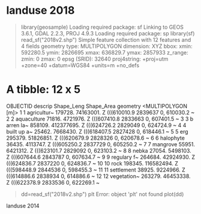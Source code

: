 # landuse 2018
> library(geosample)
Loading required package: sf
Linking to GEOS 3.6.1, GDAL 2.2.3, PROJ 4.9.3
Loading required package: sp
> library(sf)
> read_sf("2018v2.shp")
Simple feature collection with 12 features and 4 fields
geometry type:  MULTIPOLYGON
dimension:      XYZ
bbox:           xmin: 592280.5 ymin: 2826695 xmax: 636829.7 ymax: 2857933
z_range:        zmin: 0 zmax: 0
epsg (SRID):    32640
proj4string:    +proj=utm +zone=40 +datum=WGS84 +units=m +no_defs
# A tibble: 12 x 5
   OBJECTID descrip     Shape_Leng Shape_Area                            geometry
      <dbl> <chr>            <dbl>      <dbl>                  <MULTIPOLYGON [m]>
 1        1 agricultur~    179728.  74163001. Z (((610010.9 2839637 0, 610030.2 ~
 2        2 aquaculture     71816.   4721976. Z (((607410.8 2833663 0, 607401.5 ~
 3        3 b arren la~    858109. 412377695. Z (((624726.2 2829049 0, 624724.9 ~
 4        4 built up a~     25462.   7668430. Z (((618407.5 2827428 0, 618446.1 ~
 5        5 erg            295379.  51826851. Z (((620679.9 2828326 0, 620678.6 ~
 6        6 halophyte       36435.   4113747. Z (((605250.2 2837729 0, 605250.2 ~
 7        7 mangrove        55951.   6421312. Z (((623101.7 2829092 0, 623103.2 ~
 8        8 nebka           27054.   5498103. Z (((607644.6 2843787 0, 607634.7 ~
 9        9 regulary f~    264684.  42924930. Z (((624836.7 2837220 0, 624836.7 ~
10       10 rock           198345. 116582494. Z (((598448.9 2844536 0, 598455.3 ~
11       11 settlement      38925.   9224966. Z (((614886.6 2838934 0, 614886.6 ~
12       12 vegetation~    263279.  46453338. Z (((622378.9 2833536 0, 622269.1 ~
> dd=read_sf("2018v2.shp")
> plt
Error: object 'plt' not found
> plot(dd)
> 
  landuse 2014
  

